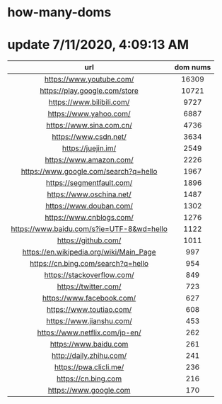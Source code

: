 # how-many-doms

# update 7/11/2020, 4:09:13 AM

url | dom nums
:-: | :-:
https://www.youtube.com/ | 16309
https://play.google.com/store | 10721
https://www.bilibili.com/ | 9727
https://www.yahoo.com/ | 6887
https://www.sina.com.cn/ | 4736
https://www.csdn.net/ | 3634
https://juejin.im/ | 2549
https://www.amazon.com/ | 2226
https://www.google.com/search?q=hello | 1967
https://segmentfault.com/ | 1896
https://www.oschina.net/ | 1487
https://www.douban.com/ | 1302
https://www.cnblogs.com/ | 1276
https://www.baidu.com/s?ie=UTF-8&wd=hello | 1122
https://github.com/ | 1011
https://en.wikipedia.org/wiki/Main_Page | 997
https://cn.bing.com/search?q=hello | 954
https://stackoverflow.com/ | 849
https://twitter.com/ | 723
https://www.facebook.com/ | 627
https://www.toutiao.com/ | 608
https://www.jianshu.com/ | 453
https://www.netflix.com/jp-en/ | 262
https://www.baidu.com | 261
http://daily.zhihu.com/ | 241
https://pwa.clicli.me/ | 236
https://cn.bing.com | 216
https://www.google.com | 170
